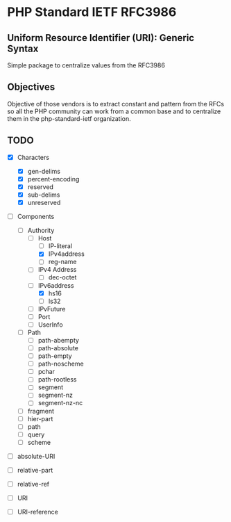 # PHP Standard IETF RFC3986
## Uniform Resource Identifier (URI): Generic Syntax

Simple package to centralize values from the RFC3986

## Objectives

Objective of those vendors is to extract constant and pattern from the RFCs so all the PHP community can work from a 
common base and to centralize them in the php-standard-ietf organization.

## TODO

- [x] Characters
  - [x] gen-delims
  - [x] percent-encoding
  - [x] reserved
  - [x] sub-delims
  - [x] unreserved
- [ ] Components
  - [ ] Authority
      - [ ] Host
          - [ ] IP-literal
          - [x] IPv4address
          - [ ] reg-name
      - [ ] IPv4 Address
          - [ ] dec-octet
      - [ ] IPv6address
          - [x] hs16
          - [ ] ls32
      - [ ] IPvFuture
      - [ ] Port
      - [ ] UserInfo
  - [ ] Path
    - [ ] path-abempty
    - [ ] path-absolute
    - [ ] path-empty
    - [ ] path-noscheme
    - [ ] pchar
    - [ ] path-rootless
    - [ ] segment
    - [ ] segment-nz
    - [ ] segment-nz-nc
  - [ ] fragment
  - [ ] hier-part
  - [ ] path
  - [ ] query
  - [ ] scheme
- [ ] absolute-URI
- [ ] relative-part
- [ ] relative-ref
- [ ] URI
- [ ] URI-reference


